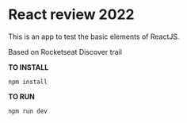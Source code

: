 # React review 2022

This is an app to test the basic elements of ReactJS.

Based on Rocketseat Discover trail

**TO INSTALL**

``npm install``

**TO RUN**

``npm run dev``
